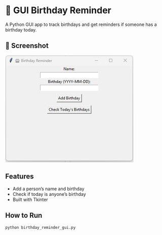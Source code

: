 # 🎂 GUI Birthday Reminder

A Python GUI app to track birthdays and get reminders if someone has a birthday today.

## 📸 Screenshot

![Birthday Reminder Screenshot](./screenshot1.jpg)

## Features

- Add a person’s name and birthday
- Check if today is anyone’s birthday
- Built with Tkinter

## How to Run

```bash
python birthday_reminder_gui.py

